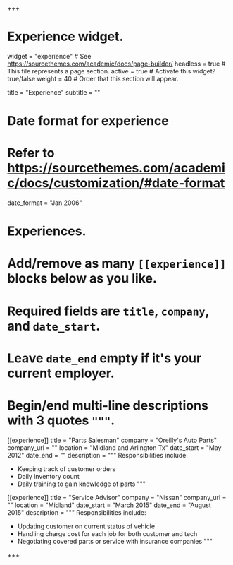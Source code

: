 +++
# Experience widget.
widget = "experience"  # See https://sourcethemes.com/academic/docs/page-builder/
headless = true  # This file represents a page section.
active = true  # Activate this widget? true/false
weight = 40  # Order that this section will appear.

title = "Experience"
subtitle = ""

# Date format for experience
#   Refer to https://sourcethemes.com/academic/docs/customization/#date-format
date_format = "Jan 2006"

# Experiences.
#   Add/remove as many `[[experience]]` blocks below as you like.
#   Required fields are `title`, `company`, and `date_start`.
#   Leave `date_end` empty if it's your current employer.
#   Begin/end multi-line descriptions with 3 quotes `"""`.
[[experience]]
  title = "Parts Salesman"
  company = "Oreilly's Auto Parts"
  company_url = ""
  location = "Midland and Arlington Tx"
  date_start = "May 2012"
  date_end = ""
  description = """
  Responsibilities include:
  
  * Keeping track of customer orders
  * Daily inventory count
  * Daily training to gain knowledge of parts
  """

[[experience]]
  title = "Service Advisor"
  company = "Nissan"
  company_url = ""
  location = "Midland"
  date_start = "March 2015"
  date_end = "August 2015"
  description = """
  Responsibilities include:

  * Updating customer on current status of vehicle
  * Handling charge cost for each job for both customer and tech
  * Negotiating covered parts or service with insurance companies
  """

+++
